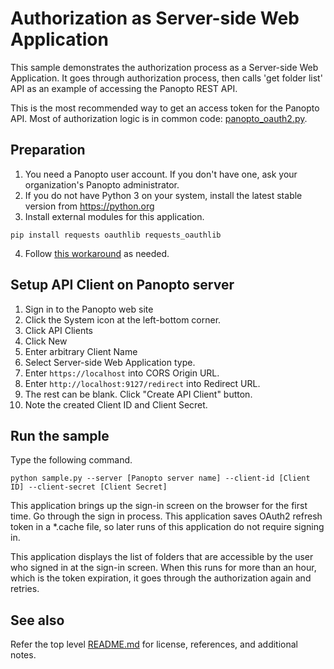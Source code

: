 # Authorization as Server-side Web Application
This sample demonstrates the authorization process as a Server-side Web Application.
It goes through authorization process, then calls 'get folder list' API as an example of accessing the Panopto REST API.

This is the most recommended way to get an access token for the Panopto API.
Most of authorization logic is in common code: [panopto_oauth2.py](../common/panopto_oauth2.py).

## Preparation
1. You need a Panopto user account. If you don't have one, ask your organization's Panopto administrator.
2. If you do not have Python 3 on your system, install the latest stable version from https://python.org
3. Install external modules for this application.
```
pip install requests oauthlib requests_oauthlib
```
4. Follow [this workaround](../README.md#an-issue-with-urllib3) as needed.

## Setup API Client on Panopto server
1. Sign in to the Panopto web site
2. Click the System icon at the left-bottom corner.
3. Click API Clients
4. Click New
5. Enter arbitrary Client Name
6. Select Server-side Web Application type.
7. Enter ```https://localhost``` into CORS Origin URL.
8. Enter ```http://localhost:9127/redirect``` into Redirect URL.
9. The rest can be blank. Click "Create API Client" button.
10. Note the created Client ID and Client Secret.

## Run the sample
Type the following command.
```
python sample.py --server [Panopto server name] --client-id [Client ID] --client-secret [Client Secret]
```
This application brings up the sign-in screen on the browser for the first time. Go through the sign in process.
This application saves OAuth2 refresh token in a *.cache file, so later runs of this application do not require signing in.

This application displays the list of folders that are accessible by the user who signed in at the sign-in screen.
When this runs for more than an hour, which is the token expiration, it goes through the authorization again and retries.

## See also
Refer the top level [README.md](../README.md) for license, references, and additional notes.
